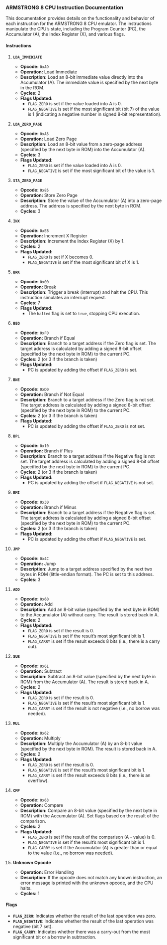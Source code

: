 ### ARMSTRONG 8 CPU Instruction Documentation

This documentation provides details on the functionality and behavior of each instruction for the ARMSTRONG 8 CPU emulator. The instructions manipulate the CPU’s state, including the Program Counter (PC), the Accumulator (A), the Index Register (X), and various flags.

#### Instructions

1. **`LDA_IMMEDIATE`**
   - **Opcode:** `0xA9`
   - **Operation:** Load Immediate
   - **Description:** Load an 8-bit immediate value directly into the Accumulator (A). The immediate value is specified by the next byte in the ROM.
   - **Cycles:** 2
   - **Flags Updated:** 
     - `FLAG_ZERO` is set if the value loaded into A is 0.
     - `FLAG_NEGATIVE` is set if the most significant bit (bit 7) of the value is 1 (indicating a negative number in signed 8-bit representation).

2. **`LDA_ZERO_PAGE`**
   - **Opcode:** `0xA5`
   - **Operation:** Load Zero Page
   - **Description:** Load an 8-bit value from a zero-page address (specified by the next byte in ROM) into the Accumulator (A).
   - **Cycles:** 3
   - **Flags Updated:** 
     - `FLAG_ZERO` is set if the value loaded into A is 0.
     - `FLAG_NEGATIVE` is set if the most significant bit of the value is 1.

3. **`STA_ZERO_PAGE`**
   - **Opcode:** `0x85`
   - **Operation:** Store Zero Page
   - **Description:** Store the value of the Accumulator (A) into a zero-page address. The address is specified by the next byte in ROM.
   - **Cycles:** 3

4. **`INX`**
   - **Opcode:** `0xE8`
   - **Operation:** Increment X Register
   - **Description:** Increment the Index Register (X) by 1.
   - **Cycles:** 2
   - **Flags Updated:** 
     - `FLAG_ZERO` is set if X becomes 0.
     - `FLAG_NEGATIVE` is set if the most significant bit of X is 1.

5. **`BRK`**
   - **Opcode:** `0x00`
   - **Operation:** Break
   - **Description:** Trigger a break (interrupt) and halt the CPU. This instruction simulates an interrupt request.
   - **Cycles:** 7
   - **Flags Updated:** 
     - The `halted` flag is set to `true`, stopping CPU execution.

6. **`BEQ`**
   - **Opcode:** `0xF0`
   - **Operation:** Branch if Equal
   - **Description:** Branch to a target address if the Zero flag is set. The target address is calculated by adding a signed 8-bit offset (specified by the next byte in ROM) to the current PC.
   - **Cycles:** 2 (or 3 if the branch is taken)
   - **Flags Updated:** 
     - PC is updated by adding the offset if `FLAG_ZERO` is set.

7. **`BNE`**
   - **Opcode:** `0xD0`
   - **Operation:** Branch if Not Equal
   - **Description:** Branch to a target address if the Zero flag is not set. The target address is calculated by adding a signed 8-bit offset (specified by the next byte in ROM) to the current PC.
   - **Cycles:** 2 (or 3 if the branch is taken)
   - **Flags Updated:** 
     - PC is updated by adding the offset if `FLAG_ZERO` is not set.

8. **`BPL`**
   - **Opcode:** `0x10`
   - **Operation:** Branch if Plus
   - **Description:** Branch to a target address if the Negative flag is not set. The target address is calculated by adding a signed 8-bit offset (specified by the next byte in ROM) to the current PC.
   - **Cycles:** 2 (or 3 if the branch is taken)
   - **Flags Updated:** 
     - PC is updated by adding the offset if `FLAG_NEGATIVE` is not set.

9. **`BMI`**
   - **Opcode:** `0x30`
   - **Operation:** Branch if Minus
   - **Description:** Branch to a target address if the Negative flag is set. The target address is calculated by adding a signed 8-bit offset (specified by the next byte in ROM) to the current PC.
   - **Cycles:** 2 (or 3 if the branch is taken)
   - **Flags Updated:** 
     - PC is updated by adding the offset if `FLAG_NEGATIVE` is set.

10. **`JMP`**
    - **Opcode:** `0x4C`
    - **Operation:** Jump
    - **Description:** Jump to a target address specified by the next two bytes in ROM (little-endian format). The PC is set to this address.
    - **Cycles:** 3

11. **`ADD`**
    - **Opcode:** `0x60`
    - **Operation:** Add
    - **Description:** Add an 8-bit value (specified by the next byte in ROM) to the Accumulator (A) without carry. The result is stored back in A.
    - **Cycles:** 2
    - **Flags Updated:**
      - `FLAG_ZERO` is set if the result is 0.
      - `FLAG_NEGATIVE` is set if the result’s most significant bit is 1.
      - `FLAG_CARRY` is set if the result exceeds 8 bits (i.e., there is a carry out).

12. **`SUB`**
    - **Opcode:** `0x61`
    - **Operation:** Subtract
    - **Description:** Subtract an 8-bit value (specified by the next byte in ROM) from the Accumulator (A). The result is stored back in A.
    - **Cycles:** 2
    - **Flags Updated:**
      - `FLAG_ZERO` is set if the result is 0.
      - `FLAG_NEGATIVE` is set if the result’s most significant bit is 1.
      - `FLAG_CARRY` is set if the result is not negative (i.e., no borrow was needed).

13. **`MUL`**
    - **Opcode:** `0x62`
    - **Operation:** Multiply
    - **Description:** Multiply the Accumulator (A) by an 8-bit value (specified by the next byte in ROM). The result is stored back in A.
    - **Cycles:** 2
    - **Flags Updated:**
      - `FLAG_ZERO` is set if the result is 0.
      - `FLAG_NEGATIVE` is set if the result’s most significant bit is 1.
      - `FLAG_CARRY` is set if the result exceeds 8 bits (i.e., there is an overflow).

14. **`CMP`**
    - **Opcode:** `0x63`
    - **Operation:** Compare
    - **Description:** Compare an 8-bit value (specified by the next byte in ROM) with the Accumulator (A). Set flags based on the result of the comparison.
    - **Cycles:** 2
    - **Flags Updated:**
      - `FLAG_ZERO` is set if the result of the comparison (A - value) is 0.
      - `FLAG_NEGATIVE` is set if the result’s most significant bit is 1.
      - `FLAG_CARRY` is set if the Accumulator (A) is greater than or equal to the value (i.e., no borrow was needed).

15. **Unknown Opcode**
    - **Operation:** Error Handling
    - **Description:** If the opcode does not match any known instruction, an error message is printed with the unknown opcode, and the CPU halts.
    - **Cycles:** 1

#### Flags
- **`FLAG_ZERO`**: Indicates whether the result of the last operation was zero.
- **`FLAG_NEGATIVE`**: Indicates whether the result of the last operation was negative (bit 7 set).
- **`FLAG_CARRY`**: Indicates whether there was a carry-out from the most significant bit or a borrow in subtraction.